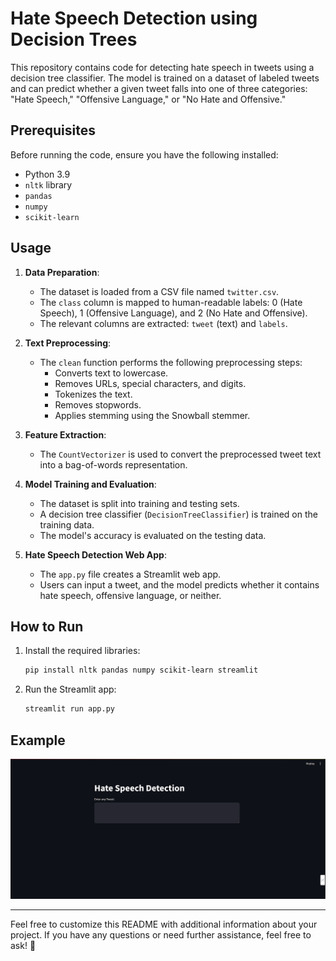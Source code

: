 # Hate Speech Detection using Decision Trees

This repository contains code for detecting hate speech in tweets using a decision tree classifier. The model is trained on a dataset of labeled tweets and can predict whether a given tweet falls into one of three categories: "Hate Speech," "Offensive Language," or "No Hate and Offensive."

## Prerequisites

Before running the code, ensure you have the following installed:

- Python 3.9
- `nltk` library
- `pandas`
- `numpy`
- `scikit-learn`

## Usage

1. **Data Preparation**:
   - The dataset is loaded from a CSV file named `twitter.csv`.
   - The `class` column is mapped to human-readable labels: 0 (Hate Speech), 1 (Offensive Language), and 2 (No Hate and Offensive).
   - The relevant columns are extracted: `tweet` (text) and `labels`.

2. **Text Preprocessing**:
   - The `clean` function performs the following preprocessing steps:
     - Converts text to lowercase.
     - Removes URLs, special characters, and digits.
     - Tokenizes the text.
     - Removes stopwords.
     - Applies stemming using the Snowball stemmer.

3. **Feature Extraction**:
   - The `CountVectorizer` is used to convert the preprocessed tweet text into a bag-of-words representation.

4. **Model Training and Evaluation**:
   - The dataset is split into training and testing sets.
   - A decision tree classifier (`DecisionTreeClassifier`) is trained on the training data.
   - The model's accuracy is evaluated on the testing data.

5. **Hate Speech Detection Web App**:
   - The `app.py` file creates a Streamlit web app.
   - Users can input a tweet, and the model predicts whether it contains hate speech, offensive language, or neither.

## How to Run

1. Install the required libraries:
   ```bash
   pip install nltk pandas numpy scikit-learn streamlit
   ```

2. Run the Streamlit app:
   ```bash
   streamlit run app.py
   ```

## Example

![Streamlit App Screenshot](./resourses/sample.png)

---

Feel free to customize this README with additional information about your project. If you have any questions or need further assistance, feel free to ask! 🚀
